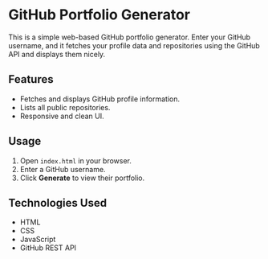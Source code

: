 # GitHub Portfolio Generator

This is a simple web-based GitHub portfolio generator. Enter your GitHub username, and it fetches your profile data and repositories using the GitHub API and displays them nicely.

## Features

- Fetches and displays GitHub profile information.
- Lists all public repositories.
- Responsive and clean UI.

## Usage

1. Open `index.html` in your browser.
2. Enter a GitHub username.
3. Click **Generate** to view their portfolio.

## Technologies Used

- HTML
- CSS
- JavaScript
- GitHub REST API
